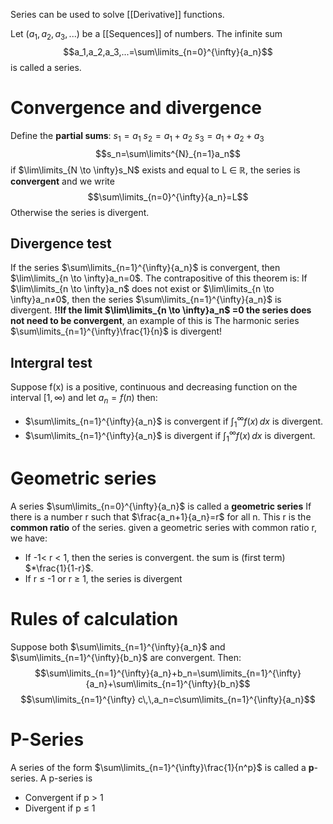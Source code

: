 Series can be used to solve [[Derivative]] functions. 

Let ($a_1,a_2,a_3,...$) be a [[Sequences]] of numbers.
The infinite sum$$a_1,a_2,a_3,...=\sum\limits_{n=0}^{\infty}{a_n}$$
is called a series. 
# Convergence and divergence
Define the **partial sums**: 
	$s_1=a_1$
	$s_2=a_1+a_2$
	$s_3=a_1+a_2+a_3$
	$$s_n=\sum\limits^{N}_{n=1}a_n$$
if $\lim\limits_{N \to \infty}s_N$ exists and equal to L ∈ ℝ, the series is **convergent**
and we write $$\sum\limits_{n=0}^{\infty}{a_n}=L$$
Otherwise the series is divergent. 

## Divergence test
If the series $\sum\limits_{n=1}^{\infty}{a_n}$ is convergent, then $\lim\limits_{n \to \infty}a_n=0$.
The contrapositive of this theorem is:
If $\lim\limits_{n \to \infty}a_n$ does not exist or $\lim\limits_{n \to \infty}a_n≠0$, then the series $\sum\limits_{n=1}^{\infty}{a_n}$ is divergent. 
**!!If the limit $\lim\limits_{n \to \infty}a_n$ =0 the series does not need to be convergent**, an example of this is The harmonic series $\sum\limits_{n=1}^{\infty}\frac{1}{n}$ is divergent!

## Intergral test
Suppose f(x) is a positive, continuous and decreasing function on the interval $[1,\infty)$ and let $a_n=f(n)$ then: 
* $\sum\limits_{n=1}^{\infty}{a_n}$ is convergent if $\int_{1}^{\infty} f(x) \,dx$ is divergent.
* $\sum\limits_{n=1}^{\infty}{a_n}$ is divergent if $\int_{1}^{\infty} f(x) \,dx$ is divergent.
# Geometric series
A series $\sum\limits_{n=0}^{\infty}{a_n}$ is called a **geometric series**
If there is a number r such that $\frac{a_n+1}{a_n}=r$ for all n.
This r is the **common ratio** of the series. 
given a geometric series with common ratio r, we have:
* If -1< r < 1, then the series is convergent. 
		the sum is (first term) $*\frac{1}{1-r}$.
* If r ≤ -1 or r ≥ 1, the series is divergent

# Rules of calculation
Suppose both $\sum\limits_{n=1}^{\infty}{a_n}$ and $\sum\limits_{n=1}^{\infty}{b_n}$ are convergent. Then: 
$$\sum\limits_{n=1}^{\infty}{a_n}+b_n=\sum\limits_{n=1}^{\infty}{a_n}+\sum\limits_{n=1}^{\infty}{b_n}$$
$$\sum\limits_{n=1}^{\infty} c\,\,a_n=c\sum\limits_{n=1}^{\infty}{a_n}$$
# P-Series
A series of the form $\sum\limits_{n=1}^{\infty}\frac{1}{n^p}$ is called a **p**-series.
A p-series is
* Convergent if p > 1
* Divergent if p ≤ 1